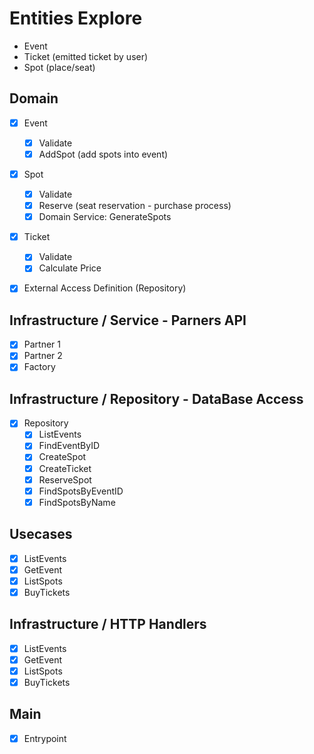 # Entities Explore

- Event
- Ticket (emitted ticket by user)
- Spot (place/seat)

## Domain

- [x] Event

  - [x] Validate
  - [x] AddSpot (add spots into event)

- [x] Spot

  - [x] Validate
  - [x] Reserve (seat reservation - purchase process)
  - [x] Domain Service: GenerateSpots

- [x] Ticket

  - [x] Validate
  - [x] Calculate Price

- [x] External Access Definition (Repository)

## Infrastructure / Service - Parners API

- [x] Partner 1
- [x] Partner 2
- [x] Factory

## Infrastructure / Repository - DataBase Access

- [x] Repository
  - [x] ListEvents
  - [x] FindEventByID
  - [x] CreateSpot
  - [x] CreateTicket
  - [x] ReserveSpot
  - [x] FindSpotsByEventID
  - [x] FindSpotsByName

## Usecases

- [x] ListEvents
- [x] GetEvent
- [x] ListSpots
- [x] BuyTickets

## Infrastructure / HTTP Handlers

- [x] ListEvents
- [x] GetEvent
- [x] ListSpots
- [x] BuyTickets

## Main

- [x] Entrypoint
